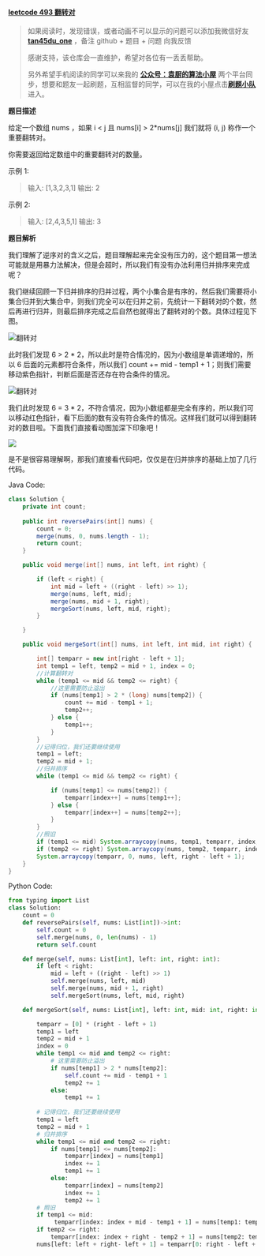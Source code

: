#### [leetcode 493 翻转对](https://leetcode-cn.com/problems/reverse-pairs/)

> 如果阅读时，发现错误，或者动画不可以显示的问题可以添加我微信好友  **[tan45du_one](https://raw.githubusercontent.com/tan45du/tan45du.github.io/master/个人微信.15egrcgqd94w.jpg)** ，备注  github  + 题目 + 问题  向我反馈
>
> 感谢支持，该仓库会一直维护，希望对各位有一丢丢帮助。
>
> 另外希望手机阅读的同学可以来我的 <u>[**公众号：袁厨的算法小屋**](https://raw.githubusercontent.com/tan45du/test/master/微信图片_20210320152235.2pthdebvh1c0.png)</u> 两个平台同步，想要和题友一起刷题，互相监督的同学，可以在我的小屋点击<u>[**刷题小队**](https://raw.githubusercontent.com/tan45du/test/master/微信图片_20210320152235.2pthdebvh1c0.png)</u>进入。 

**题目描述**

给定一个数组 nums ，如果 i < j 且 nums[i] > 2*nums[j] 我们就将 (i, j) 称作一个重要翻转对。

你需要返回给定数组中的重要翻转对的数量。

示例 1:

> 输入: [1,3,2,3,1]
> 输出: 2

示例 2:

> 输入: [2,4,3,5,1]
> 输出: 3

**题目解析**

我们理解了逆序对的含义之后，题目理解起来完全没有压力的，这个题目第一想法可能就是用暴力法解决，但是会超时，所以我们有没有办法利用归并排序来完成呢？

我们继续回顾一下归并排序的归并过程，两个小集合是有序的，然后我们需要将小集合归并到大集合中，则我们完全可以在归并之前，先统计一下翻转对的个数，然后再进行归并，则最后排序完成之后自然也就得出了翻转对的个数。具体过程见下图。

![翻转对](https://cdn.jsdelivr.net/gh/tan45du/test1@master/20210122/微信截图_20210214121010.50g9z0xgda80.png)

此时我们发现 6 > 2 * 2，所以此时是符合情况的，因为小数组是单调递增的，所以 6 后面的元素都符合条件，所以我们 count += mid - temp1 + 1；则我们需要移动紫色指针，判断后面是否还存在符合条件的情况。

![翻转对](https://cdn.jsdelivr.net/gh/tan45du/test1@master/20210122/微信截图_20210214121711.77crljdzra00.png)

我们此时发现  6 = 3 * 2，不符合情况，因为小数组都是完全有序的，所以我们可以移动红色指针，看下后面的数有没有符合条件的情况。这样我们就可以得到翻转对的数目啦。下面我们直接看动图加深下印象吧！

![](https://img-blog.csdnimg.cn/20210317192545806.gif#pic_center)

是不是很容易理解啊，那我们直接看代码吧，仅仅是在归并排序的基础上加了几行代码。

Java Code:

```java
class Solution {
    private int count;
    
    public int reversePairs(int[] nums) {
        count = 0;
        merge(nums, 0, nums.length - 1);
        return count;
    }

    public void merge(int[] nums, int left, int right) {

        if (left < right) {
            int mid = left + ((right - left) >> 1);
            merge(nums, left, mid);
            merge(nums, mid + 1, right);
            mergeSort(nums, left, mid, right);
        }

    }

    public void mergeSort(int[] nums, int left, int mid, int right) {

        int[] temparr = new int[right - left + 1];
        int temp1 = left, temp2 = mid + 1, index = 0;
        //计算翻转对
        while (temp1 <= mid && temp2 <= right) {
            //这里需要防止溢出
            if (nums[temp1] > 2 * (long) nums[temp2]) {
                count += mid - temp1 + 1;
                temp2++;
            } else {
                temp1++;
            }
        }
        //记得归位，我们还要继续使用
        temp1 = left;
        temp2 = mid + 1;
        //归并排序
        while (temp1 <= mid && temp2 <= right) {

            if (nums[temp1] <= nums[temp2]) {
                temparr[index++] = nums[temp1++];
            } else {
                temparr[index++] = nums[temp2++];
            }
        }
        //照旧
        if (temp1 <= mid) System.arraycopy(nums, temp1, temparr, index, mid - temp1 + 1);
        if (temp2 <= right) System.arraycopy(nums, temp2, temparr, index, right - temp2 + 1);
        System.arraycopy(temparr, 0, nums, left, right - left + 1);
    }
}
```

Python Code:

```python
from typing import List
class Solution:
    count = 0
    def reversePairs(self, nums: List[int])->int:
        self.count = 0
        self.merge(nums, 0, len(nums) - 1)
        return self.count

    def merge(self, nums: List[int], left: int, right: int):
        if left < right:
            mid = left + ((right - left) >> 1)
            self.merge(nums, left, mid)
            self.merge(nums, mid + 1, right)
            self.mergeSort(nums, left, mid, right)

    def mergeSort(self, nums: List[int], left: int, mid: int, right: int):

        temparr = [0] * (right - left + 1)
        temp1 = left
        temp2 = mid + 1
        index = 0
        while temp1 <= mid and temp2 <= right:
            # 这里需要防止溢出
            if nums[temp1] > 2 * nums[temp2]:
                self.count += mid - temp1 + 1
                temp2 += 1
            else:
                temp1 += 1
            
        # 记得归位，我们还要继续使用
        temp1 = left
        temp2 = mid + 1
        # 归并排序
        while temp1 <= mid and temp2 <= right:
            if nums[temp1] <= nums[temp2]:
                temparr[index] = nums[temp1]
                index += 1
                temp1 += 1
            else:
                temparr[index] = nums[temp2]
                index += 1
                temp2 += 1
        # 照旧
        if temp1 <= mid:
             temparr[index: index + mid - temp1 + 1] = nums[temp1: temp1 + mid - temp1 + 1]
        if temp2 <= right:  
            temparr[index: index + right - temp2 + 1] = nums[temp2: temp2 + right - temp2 + 1]
        nums[left: left + right- left + 1] = temparr[0: right - left + 1]
```

